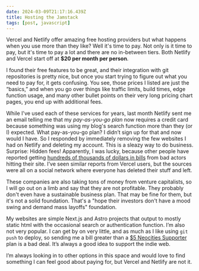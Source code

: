 ```yaml
---
date: 2024-03-09T21:17:16.439Z
title: Hosting the Jamstack
tags: [post, javascript]
---
```


Vercel and Netlify offer amazing free hosting providers but what happens when you use more than they like? Well it's time to pay. Not only is it time to pay, but it's time to pay a lot and there are no in-between tiers. Both Netlify and Vercel start off at **$20 per month per person**.

I found their free features to be great, and their integration with git repositories is pretty nice, but once you start trying to figure out what you need to pay for, it gets confusing. You see, those prices I listed are just the “basics,” and when you go over things like traffic limits, build times, edge function usage, and many other bullet points on their very long pricing chart pages, you end up with additional fees.

While I've used each of these services for years, last month Netlify sent me an email telling me that my _pay-as-you-go plan_ now requires a credit card because something was using my blog's search function more than they (or I) expected. What pay-as-you-go plan? I didn’t sign up for that and now would I have. So I responded by immediately removing the few websites I had on Netlify and deleting my account. This is a sleazy way to do business. Surprise: Hidden fees! Apparently, I was lucky, because other people have reported getting [hundreds of thousands of dollars in bills](https://wheresbaldo.dev/tech/netlify/is-hosting-on-netlify-going-to-bankrupt-you) from bad actors hitting their site. I’ve seen similar reports from Vercel users, but the sources were all on a social network where everyone has deleted their stuff and left.

These companies are also taking tons of money from venture capitalists, so I will go out on a limb and say that they are not profitable. They probably don't even have a sustainable business plan. That may be fine for them, but it's not a solid foundation. That's a "hope their investors don't have a mood swing and demand mass layoffs" foundation.

My websites are simple Next.js and Astro projects that output to mostly static html with the occasional search or authentication function. I’m also not very popular. I can get by on very little, and as much as I like using `git push` to deploy, so sending me a bill greater than a [$5 Neocities Supporter](https://neocities.org/supporter) plan is a bad deal. It’s always a good idea to support the indie web.

I’m always looking in to other options in this space and would love to find something I can feel good about paying for, but Vercel and Netlify are not it.
